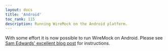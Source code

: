 ```yaml
---
layout: docs
title: 'Android'
toc_rank: 115
description: Running WireMock on the Android platform.
---
```


With some effort it is now possible to run WireMock on Android. Please see
[Sam Edwards' excellent blog post](http://handstandsam.com/2016/01/30/running-wiremock-on-android/) for instructions.
